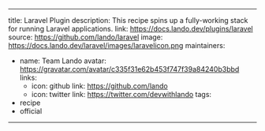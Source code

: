 
---
title: Laravel Plugin
description: This recipe spins up a fully-working stack for running Laravel applications.
link: https://docs.lando.dev/plugins/laravel
source: https://github.com/lando/laravel
image: https://docs.lando.dev/laravel/images/laravelicon.png
maintainers:
  - name: Team Lando
    avatar: https://gravatar.com/avatar/c335f31e62b453f747f39a84240b3bbd
    links:
      - icon: github
        link: https://github.com/lando
      - icon: twitter
        link: https://twitter.com/devwithlando
tags:
  - recipe
  - official
---

